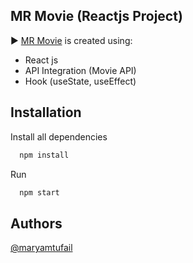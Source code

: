 ## MR Movie (Reactjs Project)

▶️ <a href="https://mrmovies.netlify.app/">MR Movie</a> is created using:
 - React js
 - API Integration (Movie API) 
 - Hook (useState, useEffect)


 


## Installation

Install all dependencies

```bash
  npm install
```
Run 

```bash
  npm start
```

## Authors

[@maryamtufail](https://www.github.com/maryamtufail)

